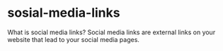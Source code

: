 # sosial-media-links
What is social media links? Social media links are external links on your website that lead to your social media pages.
